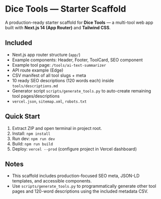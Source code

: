 # Dice Tools — Starter Scaffold

A production-ready starter scaffold for **Dice Tools** — a multi-tool web app built with **Next.js 14 (App Router)** and **Tailwind CSS**.

## Included
- Next.js app router structure (`app/`)
- Example components: Header, Footer, ToolCard, SEO component
- Example tool page: `/tools/ai-text-summarizer`
- API route example (Edge)
- CSV manifest of all tool slugs + meta
- 10 ready SEO descriptions (120 words each) inside `tools/descriptions.md`
- Generator script `scripts/generate_tools.py` to auto-create remaining tool pages/descriptions
- `vercel.json`, `sitemap.xml`, `robots.txt`

## Quick Start
1. Extract ZIP and open terminal in project root.
2. Install: `npm install`
3. Run dev: `npm run dev`
4. Build: `npm run build`
5. Deploy: `vercel --prod` (configure project in Vercel dashboard)

## Notes
- This scaffold includes production-focused SEO meta, JSON-LD templates, and accessible components.
- Use `scripts/generate_tools.py` to programmatically generate other tool pages and 120-word descriptions using the included metadata CSV.
